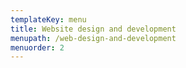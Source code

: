 ```yaml
---
templateKey: menu
title: Website design and development
menupath: /web-design-and-development
menuorder: 2
---
```


